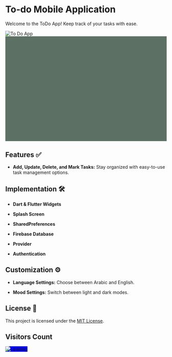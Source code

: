 # To-do Mobile Application

Welcome to the ToDo App! Keep track of your tasks with ease.

![To Do App](https://github.com/NadaAmrr/todo_flutter/assets/115532651/ae597183-439b-4f1e-b8d8-55fdc46c0e47)<svg width="1512" height="982" viewBox="0 0 1512 982" fill="none" xmlns="http://www.w3.org/2000/svg" xmlns:xlink="http://www.w3.org/1999/xlink">
<rect width="1512" height="982" fill="#5C7163"/>
<rect x="467" y="34" width="184.5" height="410" fill="url(#pattern0_1712_59)"/>
<rect x="664" y="34" width="184.5" height="410" fill="url(#pattern1_1712_59)"/>
<rect x="664" y="507" width="184.5" height="410" fill="url(#pattern2_1712_59)"/>
<rect x="467" y="507" width="184.5" height="410" fill="url(#pattern3_1712_59)"/>
<rect x="73" y="507" width="184.5" height="410" fill="url(#pattern4_1712_59)"/>
<rect x="270" y="507" width="184.5" height="410" fill="url(#pattern5_1712_59)"/>
<rect x="73" y="34" width="184.5" height="410" fill="url(#pattern6_1712_59)"/>
<rect x="270" y="34" width="184.5" height="410" fill="url(#pattern7_1712_59)"/>
<rect x="861" y="34" width="184.5" height="410" fill="url(#pattern8_1712_59)"/>
<rect x="861" y="507" width="184.5" height="410" fill="url(#pattern9_1712_59)"/>
<rect x="1058" y="507" width="184.5" height="410" fill="url(#pattern10_1712_59)"/>
<rect x="1255" y="507" width="184.5" height="410" fill="url(#pattern11_1712_59)"/>
<rect x="1255" y="34" width="184.5" height="410" fill="url(#pattern12_1712_59)"/>
<rect x="1058" y="34" width="184.5" height="410" fill="url(#pattern13_1712_59)"/>
<defs>
<pattern id="pattern0_1712_59" patternContentUnits="objectBoundingBox" width="1" height="1">
<use xlink:href="#image0_1712_59" transform="scale(0.00138889 0.000625)"/>
</pattern>
<pattern id="pattern1_1712_59" patternContentUnits="objectBoundingBox" width="1" height="1">
<use xlink:href="#image1_1712_59" transform="scale(0.00138889 0.000625)"/>
</pattern>
<pattern id="pattern2_1712_59" patternContentUnits="objectBoundingBox" width="1" height="1">
<use xlink:href="#image2_1712_59" transform="scale(0.00138889 0.000625)"/>
</pattern>
<pattern id="pattern3_1712_59" patternContentUnits="objectBoundingBox" width="1" height="1">
<use xlink:href="#image3_1712_59" transform="scale(0.00138889 0.000625)"/>
</pattern>
<pattern id="pattern4_1712_59" patternContentUnits="objectBoundingBox" width="1" height="1">
<use xlink:href="#image4_1712_59" transform="scale(0.00138889 0.000625)"/>
</pattern>
<pattern id="pattern5_1712_59" patternContentUnits="objectBoundingBox" width="1" height="1">
<use xlink:href="#image5_1712_59" transform="scale(0.00138889 0.000625)"/>
</pattern>
<pattern id="pattern6_1712_59" patternContentUnits="objectBoundingBox" width="1" height="1">
<use xlink:href="#image6_1712_59" transform="scale(0.00138889 0.000625)"/>
</pattern>
<pattern id="pattern7_1712_59" patternContentUnits="objectBoundingBox" width="1" height="1">
<use xlink:href="#image7_1712_59" transform="scale(0.00138889 0.000625)"/>
</pattern>
<pattern id="pattern8_1712_59" patternContentUnits="objectBoundingBox" width="1" height="1">
<use xlink:href="#image8_1712_59" transform="scale(0.00138889 0.000625)"/>
</pattern>
<pattern id="pattern9_1712_59" patternContentUnits="objectBoundingBox" width="1" height="1">
<use xlink:href="#image9_1712_59" transform="scale(0.00138889 0.000625)"/>
</pattern>
<pattern id="pattern10_1712_59" patternContentUnits="objectBoundingBox" width="1" height="1">
<use xlink:href="#image10_1712_59" transform="scale(0.00138889 0.000625)"/>
</pattern>
<pattern id="pattern11_1712_59" patternContentUnits="objectBoundingBox" width="1" height="1">
<use xlink:href="#image11_1712_59" transform="scale(0.00138889 0.000625)"/>
</pattern>
<pattern id="pattern12_1712_59" patternContentUnits="objectBoundingBox" width="1" height="1">
<use xlink:href="#image12_1712_59" transform="scale(0.00138889 0.000625)"/>
</pattern>
<pattern id="pattern13_1712_59" patternContentUnits="objectBoundingBox" width="1" height="1">
<use xlink:href="#image13_1712_59" transform="scale(0.00138889 0.000625)"/>
</pattern>

</defs>
</svg>



## Features ✅

- **Add, Update, Delete, and Mark Tasks:** Stay organized with easy-to-use task management options.
  
## Implementation 🛠️
  
- **Dart & Flutter Widgets** 
  
- **Splash Screen**

- **SharedPreferences**
    
- **Firebase Database**

- **Provider**
  
- **Authentication**

## Customization ⚙️

- **Language Settings:** Choose between Arabic and English.
  
- **Mood Settings:** Switch between light and dark modes.

## License 📝

This project is licensed under the [MIT License](LICENSE).

## Visitors Count

<img align="left" style="background: blue;" src="https://profile-counter.glitch.me/todo_flutter/count.svg" alt="Loading">
